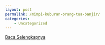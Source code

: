 ```yaml
---
layout: post
permalink: /mimpi-kuburan-orang-tua-banjir/
categories:
    - Uncategorized
---
```


[Baca Selengkapnya](/09)